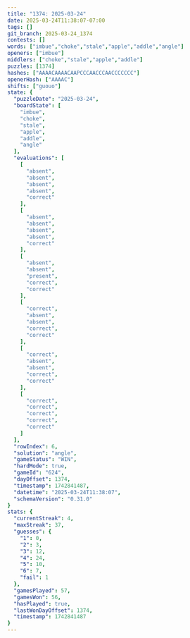 ```yaml
---
title: "1374: 2025-03-24"
date: 2025-03-24T11:38:07-07:00
tags: []
git_branch: 2025-03-24_1374
contests: []
words: ["imbue","choke","stale","apple","addle","angle"]
openers: ["imbue"]
middlers: ["choke","stale","apple","addle"]
puzzles: [1374]
hashes: ["AAAACAAAACAAPCCCAACCCAACCCCCCC"]
openerHash: ["AAAAC"]
shifts: ["guouo"]
state: {
  "puzzleDate": "2025-03-24",
  "boardState": [
    "imbue",
    "choke",
    "stale",
    "apple",
    "addle",
    "angle"
  ],
  "evaluations": [
    [
      "absent",
      "absent",
      "absent",
      "absent",
      "correct"
    ],
    [
      "absent",
      "absent",
      "absent",
      "absent",
      "correct"
    ],
    [
      "absent",
      "absent",
      "present",
      "correct",
      "correct"
    ],
    [
      "correct",
      "absent",
      "absent",
      "correct",
      "correct"
    ],
    [
      "correct",
      "absent",
      "absent",
      "correct",
      "correct"
    ],
    [
      "correct",
      "correct",
      "correct",
      "correct",
      "correct"
    ]
  ],
  "rowIndex": 6,
  "solution": "angle",
  "gameStatus": "WIN",
  "hardMode": true,
  "gameId": "624",
  "dayOffset": 1374,
  "timestamp": 1742841487,
  "datetime": "2025-03-24T11:38:07",
  "schemaVersion": "0.31.0"
}
stats: {
  "currentStreak": 4,
  "maxStreak": 37,
  "guesses": {
    "1": 0,
    "2": 3,
    "3": 12,
    "4": 24,
    "5": 10,
    "6": 7,
    "fail": 1
  },
  "gamesPlayed": 57,
  "gamesWon": 56,
  "hasPlayed": true,
  "lastWonDayOffset": 1374,
  "timestamp": 1742841487
}
---
```

<!-- more -->
